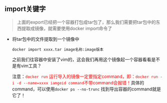 ## import关键字

> 上面的export已经把一个容器打包成tar包了，那么我们需要把tar包中的东西提取成镜像，就需要使用docker import命令了



- 将tar包中的文件提取到一个镜像中

  ```shell
  docker import xxxx.tar image名称:image版本
  ```

  之前我们往容器中安装了vim的，这会我们再用这个镜像起一个容器看看是不是有vim工具？

  注意：<font color="red">`docker run` 运行导入的镜像一定要指定command，即：`docker run -i -d --name=xxxx iamgeid command`不带command会报错！</font>具体的command，可以使用`docker ps --no-trunc` 找到导出容器的command就是它了！

